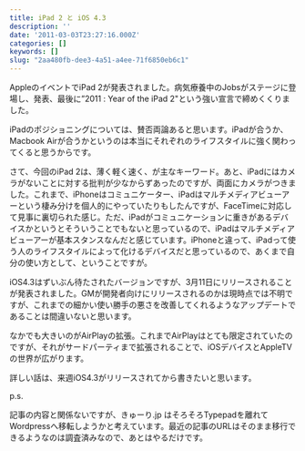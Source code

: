 ```yaml
---
title: iPad 2 と iOS 4.3
description: ''
date: '2011-03-03T23:27:16.000Z'
categories: []
keywords: []
slug: "2aa480fb-dee3-4a51-a4ee-71f6850eb6c1"
---
```

AppleのイベントでiPad 2が発表されました。病気療養中のJobsがステージに登場し、発表、最後に”2011 : Year of the iPad 2"という強い宣言で締めくくりました。

iPadのポジショニングについては、賛否両論あると思います。iPadが合うか、Macbook Airが合うかというのは本当にそれぞれのライフスタイルに強く関わってくると思うからです。

さて、今回のiPad 2は、薄く軽く速く、が主なキーワード。あと、iPadにはカメラがないことに対する批判が少なからずあったのですが、両面にカメラがつきました。これまで、iPhoneはコミュニケーター、iPadはマルチメディアビューアーという棲み分けを個人的にやっていたりもしたんですが、FaceTimeに対応して見事に裏切られた感じ。ただ、iPadがコミュニケーションに重きがあるデバイスかというとそういうことでもないと思っているので、iPadはマルチメディアビューアーが基本スタンスなんだと感じています。iPhoneと違って、iPadって使う人のライフスタイルによって化けるデバイスだと思っているので、あくまで自分の使い方として、ということですが。

iOS4.3はずいぶん待たされたバージョンですが、3月11日にリリースされることが発表されました。GMが開発者向けにリリースされるのかは現時点では不明ですが、これまでの細かい使い勝手の悪さを改善してくれるようなアップデートであることは間違いないと思います。

なかでも大きいのがAirPlayの拡張。これまでAirPlayはとても限定されていたのですが、それがサードパーティまで拡張されることで、iOSデバイスとAppleTVの世界が広がります。

詳しい話は、来週iOS4.3がリリースされてから書きたいと思います。

p.s.

記事の内容と関係ないですが、きゅーり.jp はそろそろTypepadを離れてWordpressへ移転しようかと考えています。最近の記事のURLはそのまま移行できるようなのは調査済みなので、あとはやるだけです。